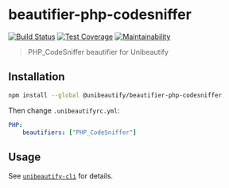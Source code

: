 # beautifier-php-codesniffer

[![Build Status](https://travis-ci.com/Unibeautify/beautifier-php-codesniffer.svg?branch=master)](https://travis-ci.com/Unibeautify/beautifier-php-codesniffer) [![Test Coverage](https://api.codeclimate.com/v1/badges/9660e0d5d4082684a052/test_coverage)](https://codeclimate.com/github/Unibeautify/beautifier-php-codesniffer/test_coverage) [![Maintainability](https://api.codeclimate.com/v1/badges/9660e0d5d4082684a052/maintainability)](https://codeclimate.com/github/Unibeautify/beautifier-php-codesniffer/maintainability)

> PHP_CodeSniffer beautifier for Unibeautify

## Installation

```bash
npm install --global @unibeautify/beautifier-php-codesniffer
```

Then change `.unibeautifyrc.yml`:

```yaml
PHP:
    beautifiers: ["PHP_CodeSniffer"]
```

## Usage

See [`unibeautify-cli`](https://github.com/Unibeautify/unibeautify-cli) for details.

